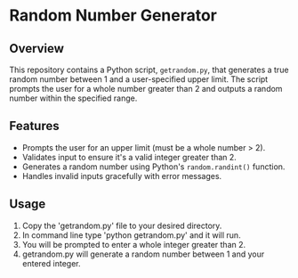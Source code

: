 # Random Number Generator

## Overview
This repository contains a Python script, `getrandom.py`, that generates a true random number between 1 and a user-specified upper limit. The script prompts the user for a whole number greater than 2 and outputs a random number within the specified range.

## Features
- Prompts the user for an upper limit (must be a whole number > 2).
- Validates input to ensure it's a valid integer greater than 2.
- Generates a random number using Python's `random.randint()` function.
- Handles invalid inputs gracefully with error messages.

## Usage
1. Copy the 'getrandom.py' file to your desired directory.
2. In command line type 'python getrandom.py' and it will run.
3. You will be prompted to enter a whole integer greater than 2.
4. getrandom.py will generate a random number between 1 and your entered integer.
